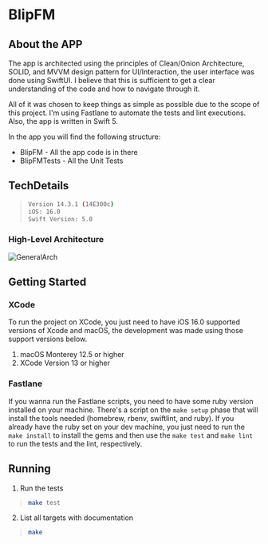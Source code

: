 # BlipFM

## About the APP
The app is architected using the principles of Clean/Onion Architecture, SOLID, and MVVM design pattern for UI/Interaction, the user interface was done using SwiftUI. I believe that this is sufficient to get a clear understanding of the code and how to navigate through it. 

All of it was chosen to keep things as simple as possible due to the scope of this project. 
I'm using Fastlane to automate the tests and lint executions. Also, the app is written in Swift 5.

In the app you will find the following structure:
* BlipFM - All the app code is in there
* BlipFMTests - All the Unit Tests

## TechDetails

>```bash
>Version 14.3.1 (14E300c)
>iOS: 16.0
>Swift Version: 5.0
>```

### High-Level Architecture

![GeneralArch](https://github.com/raafaelima/BlipFM/assets/7543763/eefdb8e2-4d9b-492a-bb5a-261c714b1955)

## Getting Started

### XCode

To run the project on XCode, you just need to have iOS 16.0 supported versions of Xcode and macOS, the development was made using those support versions below.

1. macOS Monterey 12.5 or higher
2. XCode Version 13 or higher

### Fastlane
If you wanna run the Fastlane scripts, you need to have some ruby version installed on your machine. There's a script on the `make setup` phase that will install the tools needed (homebrew, rbenv, swiftlint, and ruby). If you already have the ruby set on your dev machine, you just need to run the `make install` to install the gems and then use the `make test` and `make lint` to run the tests and the lint, respectively.

## Running

1. Run the tests
>
>```bash
>make test
>```

2. List all targets with documentation
>
>```bash
>make
>```
